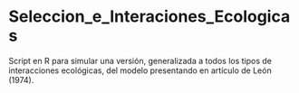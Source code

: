 # Seleccion_e_Interaciones_Ecologicas
Script en R para simular una versión, generalizada a todos los tipos de interacciones ecológicas, del modelo presentando en artículo de León (1974).
